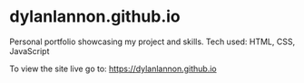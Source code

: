 # dylanlannon.github.io
Personal portfolio showcasing my project and skills.
Tech used: HTML, CSS, JavaScript

To view the site live go to: https://dylanlannon.github.io

